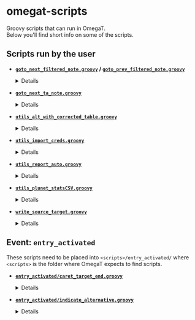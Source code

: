 # omegat-scripts
Groovy scripts that can run in OmegaT.  
Below you'll find short info on some of the scripts.

## Scripts run by the user

* **[`goto_next_filtered_note.groovy`](goto_next_filtered_note.groovy) / [`goto_prev_filtered_note.groovy`](goto_prev_filtered_note.groovy)**
  <details>
    The scripts will activate the next/previous segment where the note contains text either defined in the file <code>&lt;project_folder&gt;/filtered_note.txt</code>, or, if the file is not found, in the scripts themselves (currently <code>XYZZZ</code>).
  </details>

* **[`goto_next_ta_note.groovy`](goto_next_ta_note.groovy)**
  <details>
    The script will activate the next segment which has a match in the first TMX file found in <code>&lt;project_folder&gt;/notes</code>. Works even without the plugin that shows T&A notes.
  </details>

* **[`utils_alt_with_corrected_table.groovy`](utils_alt_with_corrected_table.groovy)**
  <details>
    This script can create a TMX with alternative translations for segments defined in a table/spreadsheet.  
    The script expects a spreadsheet called `correct` (possible extensions: `tsv`, `xls`, `xlsx`) in the project directory.
    The spreadsheet should contain three columns:
     
    | Segment ID | OmegaT Source Text | Correct Target Text |
    |------------|--------------------|---------------------|

    Column headers should not be there. Other columns will be ignored. The script outputs one or two files into `<project>/script_output`:
    
    1. `<project>_alt.tmx` with alternative translations for the IDs found both in the OmegaT project and in the correct file if the source text is identical in both

    2. `<project>_errors.tsv` listing records in the correct file where the source text is different; and records in the correct file with IDs not found in the OmegaT project.
  </details>

* **[`utils_import_creds.groovy`](utils_import_creds.groovy)**
  <details>
    This scripts adds credentials data from a plain text file to <code>credential.properties</code> in OmegaT config folder. The user selects the file via a file chooser dialog. Once the selected file is imported, its extension changes to <code>.done</code> and such processed file cannot be used again.
    
    The script also checks if the selected file is a binary file, and if it actually contains the expected credentials data. In case a wrong file is selected, the file chooser dialog appears again.  
    To simplify the check for the above conditions, selecting only one file at a time is possible.
  </details>

* **[`utils_report_auto.groovy`](utils_report_auto.groovy)**
  <details>
    Reports how many segments are populated from <code>tm/auto</code> and <code>tm/enforce</code>. Data is output to the console, can be automatically copied as tab separated values to the clipboard, and exported to a tsv file inside the current project. 
  </details>

* **[`utils_plunet_statsCSV.groovy`](utils_plunet_statsCSV.groovy)**
  <details>
    This script runs match statistics for the project and reports it in a CSV file named <code>Statistics_&lt;project_name&gt;_&lt;locale_code&gt;.csv</code> inside the <code>omegat</code> folder of the current project. The CSV file can be imported in Plunet.
  </details>

* **[`write_source_target.groovy`](write_source_target.groovy)**
  <details>
    When run, the script exports the whole project as <code>script_output/source_target.txt</code> inside the current project's root folder
  </details>

## Event: `entry_activated`

These scripts need to be placed into `<scripts>/entry_activated/` where `<scripts>` is the folder where OmegaT expects to find scripts.

* **[`entry_activated/caret_target_end.groovy`](entry_activated/caret_target_end.groovy)**
  <details>
    With this script, text caret is placed at the end of the target text automatically as soon as a new segment is activated. Caret jumps back at the end on save.
  </details>

* **[`entry_activated/indicate_alternative.groovy`](entry_activated/indicate_alternative.groovy)**
  <details>
    With this script, any time a segment containing alternative translation is activated, a box saying "Alternative translation" is shown for a short time right above the segment.
  </details>

  
